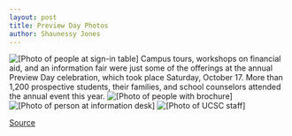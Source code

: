 ```yaml
---
layout: post
title: Preview Day Photos
author: Shaunessy Jones
---
```


![\[Photo of people at sign-in table\]][1] Campus tours, workshops on financial aid, and an information fair were just some of the offerings at the annual Preview Day celebration, which took place Saturday, October 17. More than 1,200 prospective students, their families, and school counselors attended the annual event this year.
![\[Photo of people with brochure\]][2]
![\[Photo of person at information desk\]][3]
![\[Photo of UCSC staff\]][4]

[1]: http://www1.ucsc.edu/oncampus/currents/98-99/art/preview1.98-10-26.jpg
[2]: http://www1.ucsc.edu/oncampus/currents/98-99/art/preview2.98-10-26.jpg
[3]: http://www1.ucsc.edu/oncampus/currents/98-99/art/preview3.98-10-26.jpg
[4]: http://www1.ucsc.edu/oncampus/currents/98-99/art/preview4.98-10-26.jpg

[Source](http://www1.ucsc.edu/oncampus/currents/98-99/10-26/preview1.htm "Permalink to Preview Day photos: 10-26-98")
